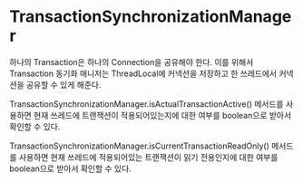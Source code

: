 # TransactionSynchronizationManager
하나의 Transaction은 하나의 Connection을 공유해야 한다. 이를 위해서 Transaction 동기화 매니저는 ThreadLocal에 커넥션을 저장하고 한 쓰레드에서 커넥션을 공유할 수 있게 해준다.

TransactionSynchronizationManager.isActualTransactionActive() 메서드를 사용하면 현재 쓰레드에 트랜잭션이 적용되어있는지에 대한 여부를 boolean으로 받아서 확인할 수 있다.

TransactionSynchronizationManager.isCurrentTransactionReadOnly() 메서드를 사용하면 현재 쓰레드에 적용되어있는 트랜잭션이 읽기 전용인지에 대한 여부를 boolean으로 받아서 확인할 수 있다.
